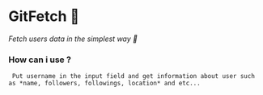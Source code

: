 # GitFetch 🤙
   
*Fetch users data in the simplest way 👻*
### How can i use ?
     Put username in the input field and get information about user such as *name, followers, followings, location* and etc...
